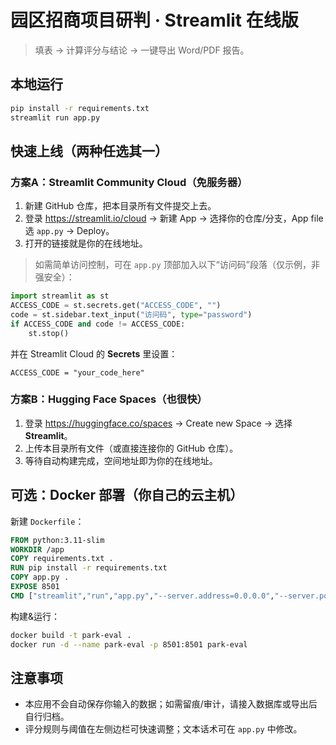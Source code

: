 # 园区招商项目研判 · Streamlit 在线版

> 填表 → 计算评分与结论 → 一键导出 Word/PDF 报告。

## 本地运行
```bash
pip install -r requirements.txt
streamlit run app.py
```

## 快速上线（两种任选其一）

### 方案A：Streamlit Community Cloud（免服务器）
1. 新建 GitHub 仓库，把本目录所有文件提交上去。
2. 登录 https://streamlit.io/cloud → 新建 App → 选择你的仓库/分支，App file 选 `app.py` → Deploy。
3. 打开的链接就是你的在线地址。

> 如需简单访问控制，可在 `app.py` 顶部加入以下“访问码”段落（仅示例，非强安全）：
```python
import streamlit as st
ACCESS_CODE = st.secrets.get("ACCESS_CODE", "")
code = st.sidebar.text_input("访问码", type="password")
if ACCESS_CODE and code != ACCESS_CODE:
    st.stop()
```
并在 Streamlit Cloud 的 **Secrets** 里设置：
```
ACCESS_CODE = "your_code_here"
```

### 方案B：Hugging Face Spaces（也很快）
1. 登录 https://huggingface.co/spaces → Create new Space → 选择 **Streamlit**。
2. 上传本目录所有文件（或直接连接你的 GitHub 仓库）。
3. 等待自动构建完成，空间地址即为你的在线地址。

## 可选：Docker 部署（你自己的云主机）
新建 `Dockerfile`：
```dockerfile
FROM python:3.11-slim
WORKDIR /app
COPY requirements.txt .
RUN pip install -r requirements.txt
COPY app.py .
EXPOSE 8501
CMD ["streamlit","run","app.py","--server.address=0.0.0.0","--server.port=8501"]
```
构建&运行：
```bash
docker build -t park-eval .
docker run -d --name park-eval -p 8501:8501 park-eval
```

## 注意事项
- 本应用不会自动保存你输入的数据；如需留痕/审计，请接入数据库或导出后自行归档。
- 评分规则与阈值在左侧边栏可快速调整；文本话术可在 `app.py` 中修改。
